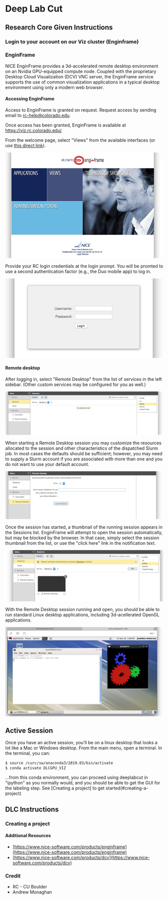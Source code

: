 # Deep Lab Cut

## Research Core Given Instructions
### Login to your account on our Viz cluster (Enginframe)

### EnginFrame

NICE EnginFrame provides a 3d-accelerated remote desktop environment
on an Nvidia GPU-equipped compute node. Coupled with the proprietary
Desktop Cloud Visualization (DCV) VNC server, the EnginFrame service
supports the use of common visualization applications in a typical
desktop environment using only a modern web browser.


#### Accessing EnginFrame

Access to EnginFrame is granted on request. Request access by sending
email to rc-help@colorado.edu.

Once access has been granted, EnginFrame is available at
https://viz.rc.colorado.edu/.

From the welcome page, select "Views" from the available interfaces
(or use [this direct link][vdi]).

[vdi]: https://viz.rc.colorado.edu/enginframe/vdi/vdi.xml

![EnginFrame welcome page](enginframe/welcome.png)

Provide your RC login credentials at the login prompt. You will be
promted to use a second authentication factor (e.g., the Duo mobile
app) to log in.

![EnginFrame login prompt](enginframe/login.png)


#### Remote desktop

After logging in, select "Remote Desktop" from the list of services in
the left sidebar. (Other custom services may be configured for you as
well.)

![EnginFrame vdi interface](enginframe/vdi.png)

When starting a Remote Desktop session you may customize the resources
allocated to the session and other characteristics of the dispatched
Slurm job. In most cases the defaults should be sufficient; however,
you may need to supply a Slurm account if you are associated with more
than one and you do not want to use your default account.

![Remote Desktop service](enginframe/remote-desktop.png)

Once the session has started, a thumbnail of the running session
appears in the Sessions list. EnginFrame will attempt to open the
session automatically, but may be blocked by the browser. In that
case, simply select the session thumbnail from the list, or use the
"click here" link in the notification text.

![Remote Desktop session](enginframe/session.png)

With the Remote Desktop session running and open, you should be able
to run standard Linux desktop applications, including 3d-acellerated
OpenGL applications.

![glxgears running via DCV](enginframe/glxgears.png)

## Active Session

Once you have an active session, you'll be on a linux desktop that looks a lot like a Mac or Windows desktop. From the main menu, open a terminal. In the terminal, you can:

```
$ source /curc/sw/anaconda3/2019.03/bin/activate
$ conda activate DLCGPU_VIZ
```

...from this conda environment, you can proceed using deeplabcut in "ipython" as you normally would, and you should be able to get the GUI for the labeling step. See [Creating a project] to get started(#creating-a-project)

## DLC Instructions

### Creating a project





#### Additional Resources

- [https://www.nice-software.com/products/enginframe](https://www.nice-software.com/products/enginframe)
- [https://www.nice-software.com/products/dcv](https://www.nice-software.com/products/dcv)

### Credit 
* RC - CU Boulder
* Andrew Monaghan
